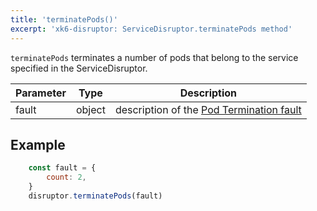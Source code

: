 ```yaml
---
title: 'terminatePods()'
excerpt: 'xk6-disruptor: ServiceDisruptor.terminatePods method'
---
```


`terminatePods` terminates a number of pods that belong to the service specified in the ServiceDisruptor.

| Parameter | Type   | Description |
| --------- | ------ |------- |
| fault     | object | description of the [Pod Termination fault](/javascript-api/xk6-disruptor/api/faults/pod-termination) |


## Example

<!-- eslint-skip -->

```javascript
    const fault = {
        count: 2,
    }
    disruptor.terminatePods(fault)
```